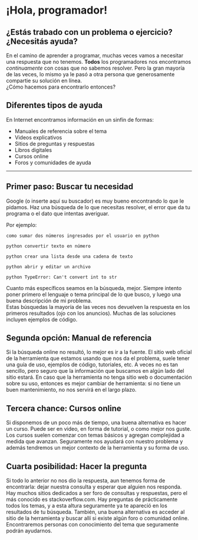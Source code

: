 <!--
.. title: Cómo encontrar ayuda en Internet
.. slug: como-encontrar-ayuda
.. date: 2022-07-05 09:23:41 UTC-03:00
.. tags: ayuda
.. category: 
.. link: 
.. description: Cómo buscar y encontrar ayuda en Internet al problema que debemos resolver
.. type: text
-->

# ¡Hola, programador!
## ¿Estás trabado con un problema o ejercicio? ¿Necesitás ayuda?

En el camino de aprender a programar, muchas veces vamos a necesitar una respuesta que no tenemos. **Todos** los programadores nos encontramos _continuamente_ con cosas que no sabemos resolver. Pero la gran mayoría de las veces, lo mismo ya le pasó a otra persona que generosamente compartie su solución en línea.  
¿Cómo hacemos para encontrarlo entonces?


## Diferentes tipos de ayuda
En Internet encontramos información en un sinfín de formas:

* Manuales de referencia sobre el tema
* Videos explicativos
* Sitios de preguntas y respuestas
* Libros digitales
* Cursos online
* Foros y comunidades de ayuda

---

## Primer paso: Buscar tu necesidad

Google (o inserte aquí su buscador) es muy bueno encontrando lo que le pidamos. Haz una búsqueda de lo que necesitas resolver, el error que da tu programa o el dato que intentas averiguar.  

Por ejemplo:

`como sumar dos números ingresados por el usuario en python`

`python convertir texto en número`

`python crear una lista desde una cadena de texto`

`python abrir y editar un archivo`

`python TypeError: Can't convert int to str`

Cuanto más específicos seamos en la búsqueda, mejor. Siempre intento poner primero el lenguaje o tema principal de lo que busco, y luego una buena descripción de mi problema.  
Estas búsquedas la mayoría de las veces nos devuelven la respuesta en los primeros resultados (ojo con los anuncios). Muchas de las soluciones incluyen ejemplos de código.


## Segunda opción: Manual de referencia

Si la búsqueda online no resultó, lo mejor es ir a la fuente. El sitio web oficial de la herramienta que estamos usando que nos da el problema, suele tener una guía de uso, ejemplos de código, tutoriales, etc.
A veces no es tan sencillo, pero seguro que la información que buscamos en algún lado del sitio estará.
En caso que la herramienta no tenga sitio web o documentación sobre su uso, entonces es mejor cambiar de herramienta: si no tiene un buen mantenimiento, no nos servirá en el largo plazo.


## Tercera chance: Cursos online

Si disponemos de un poco más de tiempo, una buena alternativa es hacer un curso. Puede ser en video, en forma de tutorial, o como mejor nos guste.
Los cursos suelen comenzar con temas básicos y agregan complejidad a medida que avanzan. Seguramente nos ayudará con nuestro problema y además tendremos un mejor contexto de la herramienta y su forma de uso.



## Cuarta posibilidad: Hacer la pregunta

Si todo lo anterior no nos dio la respuesta, aun tenemos forma de encontrarla: dejar nuestra consulta y esperar que alguien nos responda.
Hay muchos sitios dedicados a ser foro de consultas y respuestas, pero el más conocido es stackoverflow.com. Hay preguntas de prácticamente todos los temas, y a esta altura seguramente ya te apareció en los resultados de tu búsqueda.
También, una buena alternativa es acceder al sitio de la herramienta y buscar allí si existe algún foro o comunidad online. Encontraremos personas con conocimiento del tema que seguramente podrán ayudarnos.



<br>


